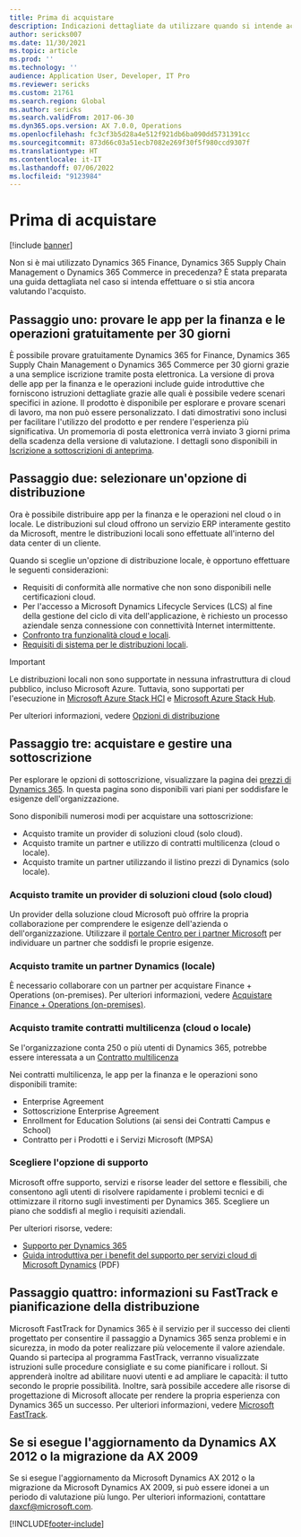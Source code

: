```yaml
---
title: Prima di acquistare
description: Indicazioni dettagliate da utilizzare quando si intende acquistare Dynamics 365 Finance, Dynamics 365 Supply Chain Management o Dynamics 365 Commerce.
author: sericks007
ms.date: 11/30/2021
ms.topic: article
ms.prod: ''
ms.technology: ''
audience: Application User, Developer, IT Pro
ms.reviewer: sericks
ms.custom: 21761
ms.search.region: Global
ms.author: sericks
ms.search.validFrom: 2017-06-30
ms.dyn365.ops.version: AX 7.0.0, Operations
ms.openlocfilehash: fc3cf3b5d28a4e512f921db6ba090dd5731391cc
ms.sourcegitcommit: 873d66c03a51ecb7082e269f30f5f980ccd9307f
ms.translationtype: HT
ms.contentlocale: it-IT
ms.lasthandoff: 07/06/2022
ms.locfileid: "9123984"
---
```

# <a name="before-you-buy"></a>Prima di acquistare

[!include [banner](../includes/banner.md)]

Non si è mai utilizzato Dynamics 365 Finance, Dynamics 365 Supply Chain Management o Dynamics 365 Commerce in precedenza? È stata preparata una guida dettagliata nel caso si intenda effettuare o si stia ancora valutando l'acquisto.

## <a name="step-one-try-out-finance-and-operations-free-for-30-days"></a>Passaggio uno: provare le app per la finanza e le operazioni gratuitamente per 30 giorni

È possibile provare gratuitamente Dynamics 365 for Finance, Dynamics 365 Supply Chain Management o Dynamics 365 Commerce per 30 giorni grazie a una semplice iscrizione tramite posta elettronica. La versione di prova delle app per la finanza e le operazioni include guide introduttive che forniscono istruzioni dettagliate grazie alle quali è possibile vedere scenari specifici in azione. Il prodotto è disponibile per esplorare e provare scenari di lavoro, ma non può essere personalizzato. I dati dimostrativi sono inclusi per facilitare l'utilizzo del prodotto e per rendere l'esperienza più significativa. Un promemoria di posta elettronica verrà inviato 3 giorni prima della scadenza della versione di valutazione. I dettagli sono disponibili in [Iscrizione a sottoscrizioni di anteprima](../../dev-itpro/dev-tools/sign-up-preview-subscription.md#subscribe).

## <a name="step-two-choose-a-deployment-option"></a>Passaggio due: selezionare un'opzione di distribuzione

Ora è possibile distribuire app per la finanza e le operazioni nel cloud o in locale. Le distribuzioni sul cloud offrono un servizio ERP interamente gestito da Microsoft, mentre le distribuzioni locali sono effettuate all'interno del data center di un cliente.

Quando si sceglie un'opzione di distribuzione locale, è opportuno effettuare le seguenti considerazioni:

- Requisiti di conformità alle normative che non sono disponibili nelle certificazioni cloud.
- Per l'accesso a Microsoft Dynamics Lifecycle Services (LCS) al fine della gestione del ciclo di vita dell'applicazione, è richiesto un processo aziendale senza connessione con connettività Internet intermittente.
- [Confronto tra funzionalità cloud e locali](cloud-prem-comparison.md).
- [Requisiti di sistema per le distribuzioni locali](system-requirements-on-prem.md).

> [!IMPORTANT]
> Le distribuzioni locali non sono supportate in nessuna infrastruttura di cloud pubblico, incluso Microsoft Azure. Tuttavia, sono supportati per l'esecuzione in [Microsoft Azure Stack HCI](https://azure.microsoft.com/products/azure-stack/hci/) e [Microsoft Azure Stack Hub](https://azure.microsoft.com/products/azure-stack/hub/).

Per ulteriori informazioni, vedere [Opzioni di distribuzione](../../dev-itpro/deployment/choose-deployment-type.md)

## <a name="step-three-buy-and-manage-a-subscription"></a>Passaggio tre: acquistare e gestire una sottoscrizione

Per esplorare le opzioni di sottoscrizione, visualizzare la pagina dei [prezzi di Dynamics 365](https://www.microsoft.com/dynamics365/pricing). In questa pagina sono disponibili vari piani per soddisfare le esigenze dell'organizzazione.

Sono disponibili numerosi modi per acquistare una sottoscrizione:

- Acquisto tramite un provider di soluzioni cloud (solo cloud).
- Acquisto tramite un partner e utilizzo di contratti multilicenza (cloud o locale).
- Acquisto tramite un partner utilizzando il listino prezzi di Dynamics (solo locale).

### <a name="buy-through-a-cloud-solution-provider-cloud-only"></a>Acquisto tramite un provider di soluzioni cloud (solo cloud)

Un provider della soluzione cloud Microsoft può offrire la propria collaborazione per comprendere le esigenze dell'azienda o dell'organizzazione. Utilizzare il [portale Centro per i partner Microsoft](https://partnercenter.microsoft.com/partner/home) per individuare un partner che soddisfi le proprie esigenze.

### <a name="buy-through-a-dynamics-partner-on-premises"></a>Acquisto tramite un partner Dynamics (locale)

È necessario collaborare con un partner per acquistare Finance + Operations (on-premises). Per ulteriori informazioni, vedere [Acquistare Finance + Operations (on-premises)](purchase-on-premises.md).

### <a name="buy-through-volume-licensing-cloud-or-on-premises"></a>Acquisto tramite contratti multilicenza (cloud o locale)

Se l'organizzazione conta 250 o più utenti di Dynamics 365, potrebbe essere interessata a un [Contratto multilicenza](https://www.microsoft.com/Licensing/product-licensing/dynamics365)

Nei contratti multilicenza, le app per la finanza e le operazioni sono disponibili tramite:

- Enterprise Agreement
- Sottoscrizione Enterprise Agreement
- Enrollment for Education Solutions (ai sensi dei Contratti Campus e School)
- Contratto per i Prodotti e i Servizi Microsoft (MPSA)

### <a name="choose-your-support-option"></a>Scegliere l'opzione di supporto

Microsoft offre supporto, servizi e risorse leader del settore e flessibili, che consentono agli utenti di risolvere rapidamente i problemi tecnici e di ottimizzare il ritorno sugli investimenti per Dynamics 365. Scegliere un piano che soddisfi al meglio i requisiti aziendali.

Per ulteriori risorse, vedere:

- [Supporto per Dynamics 365](https://www.microsoft.com/dynamics365/support)
- [Guida introduttiva per i benefit del supporto per servizi cloud di Microsoft Dynamics](https://go.microsoft.com/fwlink/?LinkId=530335) (PDF)

## <a name="step-four-learn-about-fasttrack-and-plan-your-deployment"></a>Passaggio quattro: informazioni su FastTrack e pianificazione della distribuzione

Microsoft FastTrack for Dynamics 365 è il servizio per il successo dei clienti progettato per consentire il passaggio a Dynamics 365 senza problemi e in sicurezza, in modo da poter realizzare più velocemente il valore aziendale. Quando si partecipa al programma FastTrack, verranno visualizzate istruzioni sulle procedure consigliate e su come pianificare i rollout. Si apprenderà inoltre ad abilitare nuovi utenti e ad ampliare le capacità: il tutto secondo le proprie possibilità. Inoltre, sarà possibile accedere alle risorse di progettazione di Microsoft allocate per rendere la propria esperienza con Dynamics 365 un successo. Per ulteriori informazioni, vedere [Microsoft FastTrack](/dynamics365/fasttrack/).

## <a name="if-you-are-upgrading-from-dynamics-ax-2012-or-migrating-from-ax-2009"></a>Se si esegue l'aggiornamento da Dynamics AX 2012 o la migrazione da AX 2009

Se si esegue l'aggiornamento da Microsoft Dynamics AX 2012 o la migrazione da Microsoft Dynamics AX 2009, si può essere idonei a un periodo di valutazione più lungo. Per ulteriori informazioni, contattare <daxcf@microsoft.com>.


[!INCLUDE[footer-include](../../../includes/footer-banner.md)]

